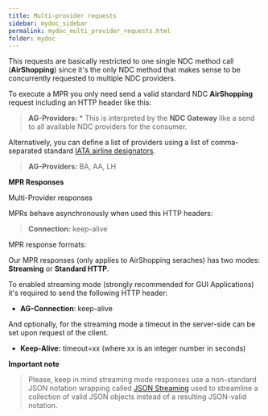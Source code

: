 ```yaml
---
title: Multi-provider requests
sidebar: mydoc_sidebar
permalink: mydoc_multi_provider_requests.html
folder: mydoc
---
```


This requests are basically restricted to one single NDC method call (**AirShopping**) since it's the only NDC method that makes sense to be concurrently requested to multiple NDC providers.

To execute a MPR you only need send a valid standard NDC **AirShopping** request including an HTTP header like this:

> **AG-Providers:** \*
> This is interpreted by the **NDC Gateway** like a send to all available NDC providers for the consumer.

Alternatively, you can define a list of providers using a list of comma-separated standard [IATA airline designators](https://en.wikipedia.org/wiki/List_of_airline_codes).

> **AG-Providers:** BA, AA, LH

**MPR Responses**

Multi-Provider responses

MPRs behave asynchronously when used this HTTP headers:

> **Connection:** keep-alive

MPR response formats:

Our MPR responses (only applies to AirShopping seraches) has two modes: **Streaming** or **Standard HTTP**.

To enabled streaming mode (strongly recommended for GUI Applications) it's required to send the following HTTP header:

- **AG-Connection**: keep-alive

And optionally, for the streaming mode a timeout in the server-side can be set upon request of the client.

- **Keep-Alive:** timeout=xx (where xx is an integer number in seconds)

**Important note**

> Please, keep in mind streaming mode responses use a non-standard JSON notation wrapping called [JSON Streaming](https://en.wikipedia.org/wiki/JSON_streaming) used to streamline a collection of valid JSON objects instead of a resulting JSON-valid notation.
